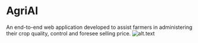 # AgriAI
An end-to-end web application developed to assist farmers in administering their crop quality, control and foresee selling price. 
![alt.text](crop_disease/png)
